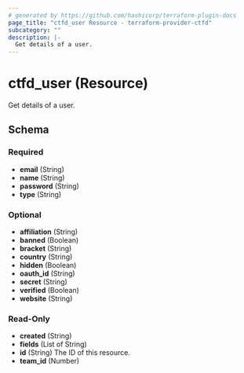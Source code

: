 ```yaml
---
# generated by https://github.com/hashicorp/terraform-plugin-docs
page_title: "ctfd_user Resource - terraform-provider-ctfd"
subcategory: ""
description: |-
  Get details of a user.
---
```


# ctfd_user (Resource)

Get details of a user.



<!-- schema generated by tfplugindocs -->
## Schema

### Required

- **email** (String)
- **name** (String)
- **password** (String)
- **type** (String)

### Optional

- **affiliation** (String)
- **banned** (Boolean)
- **bracket** (String)
- **country** (String)
- **hidden** (Boolean)
- **oauth_id** (String)
- **secret** (String)
- **verified** (Boolean)
- **website** (String)

### Read-Only

- **created** (String)
- **fields** (List of String)
- **id** (String) The ID of this resource.
- **team_id** (Number)


